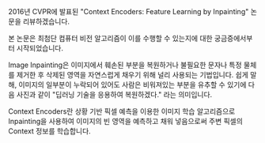 2016년 CVPR에 발표된 "Context Encoders: Feature Learning by Inpainting" 논문을 리뷰하겠습니다.

본 논문은 최첨단 컴퓨터 비전 알고리즘이 이를 수행할 수 있는지에 대한 궁금증에서부터 시작되었습니다.

Image Inpainting은 이미지에서 훼손된 부분을 복원하거나 불필요한 문자나 특정 물체를 제거한 후 삭제된 영역을 자연스럽게 채우기 위해 널리 사용되는 기법입니다. 
쉽게 말해, 이미지의 일부분이 누락되어 있어도 사람은 비워져있는 부분을 유추할 수 있기에 다음 사진과 같이 "딥러닝 기술을 응용하여 복원하겠다." 라는 의미입니다.

Context Encoders란 상황 기반 픽셀 예측을 이용한 이미지 학습 알고리즘으로 Inpainting을 사용하여 이미지의 빈 영역을 예측하고 채워 넣음으로써 주변 픽셀의 Context 정보를 학습합니다.
